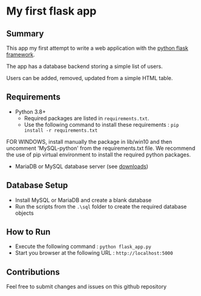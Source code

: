 # My first flask app

## Summary

This app my first attempt to write a web application with the [python flask framework](https://pypi.org/project/Flask/).

The app has a database backend storing a simple list of users.

Users can be added, removed, updated from a simple HTML table.

## Requirements

- Python 3.8+
  - Required packages are listed in `requirements.txt`. 
  - Use the following command to install these requirements : `pip install -r requirements.txt`

FOR WINDOWS, install manually the package in lib/win10 and then uncomment 'MySQL-python' from the requirements.txt file.
We recommend the use of pip virtual environment to install the required python packages.

- MariaDB or MySQL database server (see [downloads](https://downloads.mariadb.org/mariadb/10.5.5/))


## Database Setup

- Install MySQL or MariaDB and create a blank database
- Run the scripts from the `.\sql` folder to create the required database objects

## How to Run

- Execute the following command : `python flask_app.py` 
- Start you browser at the following URL : `http://localhost:5000`

## Contributions

Feel free to submit changes and issues on this github repository
